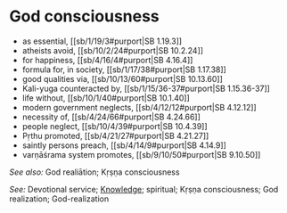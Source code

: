 # God consciousness

* as essential, [[sb/1/19/3#purport|SB 1.19.3]]
* atheists avoid, [[sb/10/2/24#purport|SB 10.2.24]]
* for happiness, [[sb/4/16/4#purport|SB 4.16.4]]
* formula for, in society, [[sb/1/17/38#purport|SB 1.17.38]]
* good qualities via, [[sb/10/13/60#purport|SB 10.13.60]]
* Kali-yuga counteracted by, [[sb/1/15/36-37#purport|SB 1.15.36-37]]
* life without, [[sb/10/1/40#purport|SB 10.1.40]]
* modern government neglects, [[sb/4/12/12#purport|SB 4.12.12]]
* necessity of, [[sb/4/24/66#purport|SB 4.24.66]]
* people neglect, [[sb/10/4/39#purport|SB 10.4.39]]
* Pṛthu promoted, [[sb/4/21/27#purport|SB 4.21.27]]
* saintly persons preach, [[sb/4/14/9#purport|SB 4.14.9]]
* varṇāśrama system promotes, [[sb/9/10/50#purport|SB 9.10.50]]

*See also:* God realiātion; Kṛṣṇa consciousness

*See:* Devotional service; [Knowledge](entries/knowledge.md); spiritual; Kṛṣṇa consciousness; God realization; God-realization
